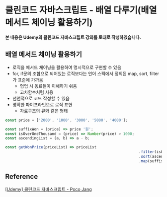 # 클린코드 자바스크립트 - 배열 다루기(배열 메서드 체이닝 활용하기)



**본 내용은 Udemy의 클린코드 자바스크립트 강의를 토대로 작성하였습니다.**



## 배열 메서드 체이닝 활용하기

* 로직을 메서드 체이닝을 활용하여 명시적으로 구현할 수 있음
* for, if문의 조합으로 되어있는 로직보다는 언어 스펙에서 정의된 map, sort, filter가 표준에 가까움
  * 협업 시 동료들이 이해하기 쉬움
  * 고차함수처럼 사용
* 선언적으로 코드 작성할 수 있음
* 명확한 파이프라인으로 로직 표현
  * 자료구조의 큐와 같은 형태

```JavaScript
const price = ['2000', '1000', '3000', '5000', '4000'];

const suffixWon = (price) => price '원';
const isOverOneThousand = (price) => Number(price) > 1000;
const ascendingList = (a, b) => a - b;

const getWonPrice(priceList) => priceList
  															.filter(isOverOneThousand)
  															.sort(ascendingList)
  															.map(suffixWon);
```







## Reference

[[Udemy] 클린코드 자바스크립트 - Poco Jang](https://www.udemy.com/course/clean-code-js/)

